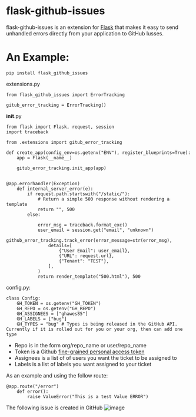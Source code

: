 # flask-github-issues

flask-github-issues is an extension for <a href='https://flask.palletsprojects.com/'>Flask</a> that makes it easy to send unhandled errors directly from your application to GitHub Iusses.

# An Example: 

`pip install flask_github_issues`

extensions.py
```
from flask_github_issues import ErrorTracking

gitub_error_tracking = ErrorTracking()
```

__init__.py
```
from flask import Flask, request, session
import traceback

from .extensions import gitub_error_tracking

def create_app(config_env=os.getenv("ENV"), register_blueprints=True):
    app = Flask(__name__)

    gitub_error_tracking.init_app(app)


@app.errorhandler(Exception)
    def internal_server_error(e):
        if request.path.startswith("/static/"):
            # Return a simple 500 response without rendering a template
            return "", 500
        else:
            
            error_msg = traceback.format_exc()
            user_email = session.get("email", "unknown")
            github_error_tracking.track_error(error_message=str(error_msg),
                details=[
                    {"User Email": user_email},
                    {"URL": request.url},
                    {"Tenant": "TEST"},
                ],
            )
            return render_template("500.html"), 500
```

config.py:

```
class Config:
    GH_TOKEN = os.getenv("GH_TOKEN")
    GH_REPO = os.getenv("GH_REPO")
    GH_ASSIGNEES = ["ghawes85"]
    GH_LABELS = ["bug"]
    GH_TYPES = "bug" # Types is being released in the GitHub API. Currently if it is rolled out for you or your org, then can add one type
```

- Repo is in the form org/repo_name or user/repo_name
- Token is a Github <a href='https://docs.github.com/en/authentication/keeping-your-account-and-data-secure/managing-your-personal-access-tokens'>fine-grained personal access token</a>
- Assignees is a list of of users you want the ticket to be assigned to
- Labels is a list of labels you want assigned to your ticket

As an example and using the follow route: 
```
@app.route("/error")
    def error():
        raise ValueError("This is a test Value ERROR")
```

The following issue is created in GitHub
![image](https://github.com/user-attachments/assets/8a731241-b1b8-45bc-a9e6-362de0417a6d)
